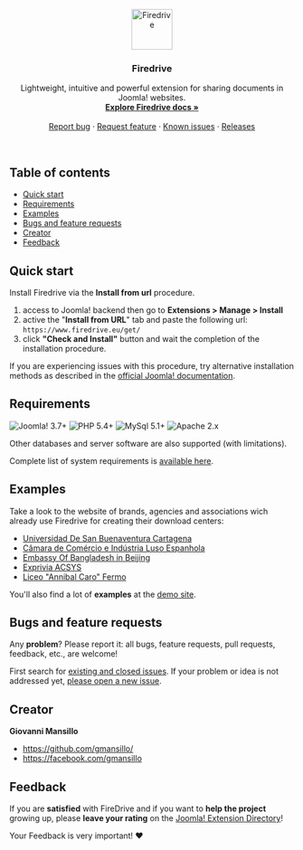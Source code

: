 <p align="center">
  <a href="http://firedrive.eu/">
    <img src="https://www.firedrive.eu/media/svg/logo_firedrive_blue_black_v.svg" alt="Firedrive" height="72">
  </a>

  <h3 align="center">Firedrive</h3>

  <p align="center">
    Lightweight, intuitive and powerful extension for sharing documents in Joomla! websites.
    <br>
    <a href="https://github.com/gmansillo/firedrive/wiki"><strong>Explore Firedrive docs »</strong></a>
    <br>
    <br>
    <a href="https://github.com/gmansillo/Firedrive/issues/new?template=issue_template.md">Report bug</a>
    ·
    <a href="https://github.com/gmansillo/Firedrive/issues/new">Request feature</a>
    ·
    <a href="https://github.com/gmansillo/Firedrive/issues">Known issues</a>
    ·
    <a href="https://github.com/gmansillo/firedrive/releases">Releases</a>
  </p>
</p>

<br>


## Table of contents
- [Quick start](#quick-start)
- [Requirements](#requirements)
- [Examples](#examples)
- [Bugs and feature requests](#bugs-and-feature-requests)
- [Creator](#creator)
- [Feedback](#feedback)

## Quick start

Install Firedrive via the **Install from url** procedure.
1. access to Joomla! backend then go to **Extensions > Manage > Install**
2. active the "**Install from URL**" tab and paste the following url: `https://www.firedrive.eu/get/`
3. click **"Check and Install"** button and wait the completion of the installation procedure.

If you are experiencing issues with this procedure, try alternative installation methods as described in the <a href="https://docs.joomla.org/Installing_an_extension" target="_blank">official Joomla! documentation</a>.

## Requirements

![Joomla! 3.7+](https://img.shields.io/badge/Joomla!_CMS-3.7+-blue.svg) ![PHP 5.4+](https://img.shields.io/badge/PHP_Engine-5.4+-brightgreen.svg)  ![MySql 5.1+](https://img.shields.io/badge/database_MySql-5.1+-orange.svg)  ![Apache 2.x](https://img.shields.io/badge/Apache_server-2.2-yellow.svg)

Other databases and server software are also supported (with limitations).  

Complete list of system requirements is [available here](https://github.com/gmansillo/Firedrive/wiki/System-requirements).

## Examples

Take a look to the website of brands, agencies and associations wich already use Firedrive for creating their download centers:

- [Universidad De San Buenaventura Cartagena](http://www.usbcartagena.edu.co/new/index.php/investigaciones/reglamentos)
- [Câmara de Comércio e Indústria Luso Espanhola](https://www.portugalespanha.org/index.php/servicos/assessoria-comercial/oportunidades-de-negocio-espanha/portugal)
- [Embassy Of Bangladesh in Beijing](http://www.bdembassybeijing.com/index.php/en/commerce-en/downloadable-content-en)
- [Exprivia ACSYS](http://ark.acsys.it/index.php/download)
- [Liceo "Annibal Caro" Fermo](http://www.liceoannibalcaro.gov.it/fascicolo/)

You'll also find a lot of __examples__ at the [demo site](http://demo.firedrive.eu/).


## Bugs and feature requests

Any __problem__? Please report it: all bugs, feature requests, pull requests, feedback, etc., are welcome!

First search for [existing and closed issues](https://github.com/gmansillo/Firedrive/issues?utf8=%E2%9C%93&q=is%3Aissue). If your problem or idea is not addressed yet, [please open a new issue](https://github.com/gmansillo/Firedrive/issues/new?template=issue_template.md).

## Creator
**Giovanni Mansillo**
- https://github.com/gmansillo/
- https://facebook.com/gmansillo

## Feedback

If you are __satisfied__ with FireDrive and if you want to __help the project__ growing up, please __leave your rating__ on the <a href="https://extensions.joomla.org/extension/firedrive/">Joomla! Extension Directory</a>! 

Your Feedback is very important! :heart:


